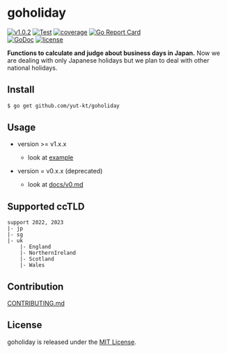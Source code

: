 # goholiday

[![v1.0.2](https://img.shields.io/github/v/release/yut-kt/goholiday?logoColor=ff69b4&style=social)]()
[![Test](https://github.com/yut-kt/goholiday/actions/workflows/default_branch_test.yaml/badge.svg)](https://github.com/yut-kt/goholiday/actions/workflows/default_branch_test.yaml)
[![coverage](https://img.shields.io/badge/coverage-100%25-green.svg)]()
[![Go Report Card](https://goreportcard.com/badge/github.com/yut-kt/goholiday)](https://goreportcard.com/report/github.com/yut-kt/goholiday)  
[![GoDoc](https://godoc.org/github.com/yut-kt/goholiday?status.svg)](https://godoc.org/github.com/yut-kt/goholiday)
[![license](http://img.shields.io/badge/license-MIT-red.svg?style=flat)](LICENSE)

**Functions to calculate and judge about business days in Japan.**
Now we are dealing with only Japanese holidays but we plan to deal with other national holidays.

## Install
```bash
$ go get github.com/yut-kt/goholiday
```

## Usage

- version >= v1.x.x
  - look at [example](https://github.com/yut-kt/goholiday/blob/master/goholiday_example_test.go)

- version = v0.x.x (deprecated)
  - look at [docs/v0.md](docs/v0.md)

## Supported ccTLD
```
support 2022, 2023
|- jp
|- sg
|- uk 
    |- England
    |- NorthernIreland
    |- Scotland
    |- Wales
```

## Contribution
[CONTRIBUTING.md](docs/CONTRIBUTING.md)

## License
goholiday is released under the [MIT License](LICENSE).
